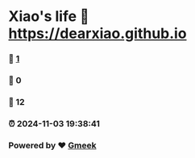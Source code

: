 # Xiao's life :link: https://dearxiao.github.io 
### :page_facing_up: [1](https://dearxiao.github.io/tag.html) 
### :speech_balloon: 0 
### :hibiscus: 12 
### :alarm_clock: 2024-11-03 19:38:41 
### Powered by :heart: [Gmeek](https://github.com/Meekdai/Gmeek)
